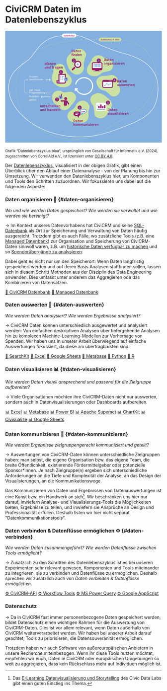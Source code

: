 # CiviCRM Daten im Datenlebenszyklus

<figure style="margin: 0">
<p>
  <img src="./images/datenlebenszyklus.png" alt="Darstellung der sieben Schritte des Datenlebenszyklus: planen &fragen, Daten finden, Daten organisieren, Daten auswerten, Daten visualiseren, Daten kommunizieren, entscheiden und handeln. Der Zyklus fängt dann wieder von vorne an. Rahmenthemen sind Datenschutz & Ethik sowie Datenkultur.">
  <figcaption><small>Grafik "Datenlebenszyklus blau", ursprünglich von Gesellschaft für Informatik e.V. (2024), zugeschnitten von CorrelAid e.V., ist lizensiert unter <a href="https://creativecommons.org/licenses/by/4.0/deed.de">CC BY 4.0</a>.</small></figcaption>
  </p>
</figure>

Der [Datenlebenszyklus](https://civic-data.de/datenlebenszyklus/), visualisiert in der obigen Grafik, gibt einen Überblick über den Ablauf einer Datenanalyse - von der Planung bis hin zur Umsetzung. 
Wir verwenden den Datenlebenszyklus hier, um Komponenten und Tools den Schritten zuzuordnen. Wir fokussieren uns dabei auf die folgenden Aspekte:

### Daten organisieren 💾 {#daten-organisieren}
*Wo und wie werden Daten gespeichert? Wie werden sie verwaltet und wie werden sie bereinigt?*

&rarr; Im Kontext unseres Datenvorhabens hat CiviCRM und seine [SQL-Datenbank](./tools/civicrm-datenbank.md) als Ort zur Speicherung und Verwaltung von Daten häufig ausgereicht. Trotzdem gibt es auch Fälle, wo zusätzliche Tools (z.B. eine [Managed Datenbank](./tools/managed-datenbank.md)) zur Organisation und Speicherung von CiviCRM-Daten sinnvoll waren, z.B. um [historische Daten verfügbar zu machen]() und so [Spenderübergänge zu analysieren]().

Dabei geht es nicht nur um den Speicherort: Wenn Daten langfristig gespeichert werden und auf deren Basis Analysen stattfinden sollen, lassen sich in diesem Schritt Methoden aus der Disziplin des Data Engineering anwenden. Dies umfasst unter anderem das Aggregieren ode das Kombinieren von Datensätzen.

[💾 CiviCRM Datenbank](./tools/civicrm-datenbank.md) [💾 Managed Datenbank](./tools/managed-datenbank.md)

### Daten auswerten 🔢  {#daten-auswerten}
*Wie werden Daten analysiert? Wie werden Ergebnisse analysiert?*

&rarr; CiviCRM Daten können unterschiedlich ausgewertet und analysiert werden: Von einfachen deskriptiven Analysen über tiefergehende Analysen hin zu komplexen Machine-Learning-Modellen zur Vorhersage von Spenden. Wir haben uns in unserer Arbeit überwiegend auf einfache Auswertungen fokussiert, da diese am übertragbarsten sind. 

[🔢 SearchKit](./tools/civicrm-searchkit-chartkit.md#searchkit) [🔢 Excel](./tools/tabellenkalkulation.md) [🔢 Google Sheets](./tools/google-workspace.md#google-sheets) [🔢 Metabase](./tools/bi-tools.md#metabase) [🔢 Python](./tools/python-und-r.md#python) [🔢 R](./tools/python-und-r.md#r) 


### Daten visualisieren 📊 {#daten-visualisieren}
*Wie werden Daten visuell ansprechend und passend für die Zielgruppe aufbereitet?*

&rarr; Viele Organisationen möchten ihre CiviCRM-Daten nicht nur auswerten, sondern auch in Datenvisualisierungen oder Dashboards aufbereiten. 

[📊 Excel](./tools/tabellenkalkulation.md) [📊 Metabase](./tools/bi-tools.md#metabase) [📊 Power BI](./tools/bi-tools.md#power-bi) [📊 Apache Superset](./tools/bi-tools.md#superset) [📊 ChartKit](./tools/searchkit-chartkit.md#chartkit) [📊 Civisualize](./tools/civicrm-weitere-tools.md#civisualize) [📊 Google Sheets](./tools/google-workspace.md#google-sheets) 

### Daten kommunizieren 💬 {#daten-kommunizieren}
*Wie werden Ergebnisse zielgruppengerecht kommuniziert und geteilt?*

&rarr; Auswertungen von CiviCRM-Daten können unterschiedliche Zielgruppen haben: man selbst, die eigene Organisation bzw. das eigene Team, die breite Öffentlichkeit, existierende Fördermittelgeber oder potenzielle Sponsor\*innen. Je nach Zielgruppe(n) ergeben sich unterschiedliche Anforderungen an die Tiefe und Komplexität der Analyse, an das Design der Visualisierungen, an die Kommunikationswege.

Das Kommunizieren von Daten und Ergebnissen von Datenauswertungen ist eine Kunst bzw. ein Handwerk an sich[^note-datastorytelling]. Wir beschränken uns hier nur darauf, inwiefern Analyse- und Visualisierungs-Tools die Möglichkeiten bieten, Ergebnisse zu teilen, und inwiefern sie Ansprüche an Design und Professionalität erfüllen. Deshalb listen wir hier nicht separat "Datenkommunikationstools".

[^note-datastorytelling]: Das [E-Learning Datenvisualisierung und Storytelling](https://civic-data.de/bildungsangebote/e-learning-datenvisualisierung-und-storytelling/) des Civic Data Labs gibt einen guten Einstieg ins Thema. 

### Daten verbinden & Datenflüsse ermöglichen ⚙️ {#daten-verbinden}
*Wie werden Daten zusammengeführt? Wie werden Datenflüsse zwischen Tools ermöglicht?*

&rarr; Zusätzlich zu den Schritten des Datenlebenszyklus ist es bei unseren Experimenten sehr relevant gewesen, Komponenten und Tools miteinander zu integrieren, sie zu verbinden und Datenflüsse zu ermöglichen. Deshalb sprechen wir zusätzlich auch von *Daten verbinden & Datenflüsse ermöglichen*. 

[⚙️ CiviCRM-API](./tools/civicrm-api.md) [⚙️ Workflow Tools](./tools/workflow-tools.md) [⚙️ MS Power Query](./tools/tabellenkalkulation.md#power-query) [⚙️ Google AppScript](./tools/google-workspace.md#google-appscript)

### Datenschutz
&rarr; Da in CiviCRM fast immer personenbezogene Daten gespeichert werden, bildet Datenschutz einen wichtigen Rahmen für die Auswertung von CiviCRM-Daten. Dies ist vor allem relevant, wenn Daten außerhalb von CiviCRM weiterverarbeitet werden. Wir haben bei unserer Arbeit darauf geachtet, Tools zu priorisieren, die Datensouveränität ermöglichen.

Trotzdem haben wir auch Software von außereuropäischen Anbietern in unsere Recherche miteinbezogen. Wenn ihr diese Tools nutzen möchtet, empfehlen wir euch, Daten in CiviCRM oder europäischen Umgebungen so weit zu aggregieren, dass kein Rückschluss mehr auf Individuen möglich ist.
